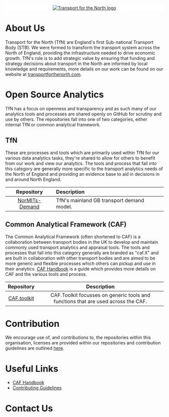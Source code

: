 <div align="center" style="background-color: white;">
<a href="https://www.transportforthenorth.com/">
<img src="https://www.transportforthenorth.com/wp-content/themes/tfn-theme/img/logo.svg"
  alt="Transport for the North logo">
</a>
</div>

# About Us

Transport for the North (TfN) are England's first Sub-national Transport Body (STB). We were formed to transform the transport system across the North of England, providing the infrastructure needed to drive economic growth.
TfN's role is to add strategic value by ensuring that funding and strategy decisions about transport in the North are informed by local knowledge and requirements, more details on our work can be found on our website at [transportforthenorth.com](https://www.transportforthenorth.com/).

# Open Source Analytics

TfN has a focus on openness and transparency and as such many of our analytics tools and processes are shared openly on GitHub for scrutiny and use by others.
The repositories fall into one of two categories, either internal TfN or common analytical framework.

## TfN

These are processes and tools which are primarily used within TfN for our various data analytics tasks, they're shared to allow for others to benefit from our work and view our analytics.
The tools and process that fall into this category are generally more specific to the transport analytics needs of the North of England and providing an evidence base to aid in decisions in and around North England.

| Repository | Description |
| :--------: | :---------- |
| [NorMITs-Demand](https://github.com/Transport-for-the-North/NorMITs-Demand) | TfN's mainland GB transport demand model. |

## Common Analytical Framework (CAF)

The Common Analytical Framework (often shortened to CAF) is a collaboration between transport bodies in the UK to develop and maintain commonly used transport analytics and appraisal tools.
The tools and processes that fall into this category generally are branded as "caf.X" and are built in collaboration with other transport bodies and are aimed to be more generic and flexible processes which others can pickup and use in their analytics.
[CAF Handbook](https://transport-for-the-north.github.io/CAF-Handbook) is a guide which provides more details on CAF and the various tools and process.

| Repository | Description |
| :--------: | :---------: |
| [CAF.toolkit](https://github.com/Transport-for-the-North/caf.toolkit) | CAF.Toolkit focusses on generic tools and functions that are used across the CAF. |

# Contribution

We encourage use of, and contributions to, the repositories within this organisation, licenses are provided within our repositories and contribution guidelines are outlined [here](CONTRIBUTING.md).

# Useful Links

- [CAF Handbook](https://transport-for-the-north.github.io/CAF-Handbook)
- [Contributing Guidelines](CONTRIBUTING.md)

# Contact Us


